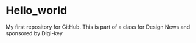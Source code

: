 # Hello_world
My first repository for GitHub.  This is part of a class for Design News and sponsored by Digi-key
